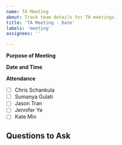 ```yaml
---
name: TA Meeting
about: Track team details for TA meetings.
title: 'TA Meeting - Date'
labels: 'meeting'
assignees: ''

---
```


**Purpose of Meeting**

**Date and Time**

**Attendance**
- [ ] Chris Schankula
- [ ] Sumanya Gulati
- [ ] Jason Tran
- [ ] Jennifer Ye
- [ ] Kate Min

**Questions to Ask**
-
